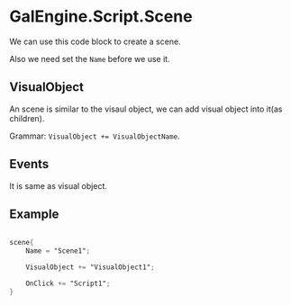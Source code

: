 # GalEngine.Script.Scene

We can use this code block to create a scene. 

Also we need set the `Name` before we use it.

## VisualObject

An scene is similar to the visaul object, we can add visual object into it(as children).

Grammar: `VisualObject += VisualObjectName`.

## Events 

It is same as visual object.

## Example

```gs

scene{
    Name = "Scene1";

    VisualObject += "VisualObject1";

    OnClick += "Script1";
}

```